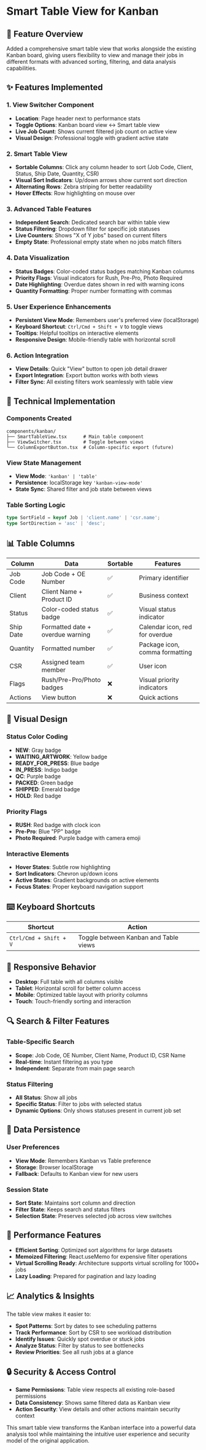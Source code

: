 # Smart Table View for Kanban

## 🎉 Feature Overview

Added a comprehensive smart table view that works alongside the existing Kanban board, giving users flexibility to view and manage their jobs in different formats with advanced sorting, filtering, and data analysis capabilities.

## ✨ Features Implemented

### 1. **View Switcher Component**
- **Location**: Page header next to performance stats
- **Toggle Options**: Kanban board view ↔ Smart table view
- **Live Job Count**: Shows current filtered job count on active view
- **Visual Design**: Professional toggle with gradient active state

### 2. **Smart Table View**
- **Sortable Columns**: Click any column header to sort (Job Code, Client, Status, Ship Date, Quantity, CSR)
- **Visual Sort Indicators**: Up/down arrows show current sort direction
- **Alternating Rows**: Zebra striping for better readability
- **Hover Effects**: Row highlighting on mouse over

### 3. **Advanced Table Features**
- **Independent Search**: Dedicated search bar within table view
- **Status Filtering**: Dropdown filter for specific job statuses
- **Live Counters**: Shows "X of Y jobs" based on current filters
- **Empty State**: Professional empty state when no jobs match filters

### 4. **Data Visualization**
- **Status Badges**: Color-coded status badges matching Kanban columns
- **Priority Flags**: Visual indicators for Rush, Pre-Pro, Photo Required
- **Date Highlighting**: Overdue dates shown in red with warning icons
- **Quantity Formatting**: Proper number formatting with commas

### 5. **User Experience Enhancements**
- **Persistent View Mode**: Remembers user's preferred view (localStorage)
- **Keyboard Shortcut**: `Ctrl/Cmd + Shift + V` to toggle views
- **Tooltips**: Helpful tooltips on interactive elements
- **Responsive Design**: Mobile-friendly table with horizontal scroll

### 6. **Action Integration**
- **View Details**: Quick "View" button to open job detail drawer
- **Export Integration**: Export button works with both views
- **Filter Sync**: All existing filters work seamlessly with table view

## 🔧 Technical Implementation

### Components Created
```
components/kanban/
├── SmartTableView.tsx      # Main table component
├── ViewSwitcher.tsx        # Toggle between views
└── ColumnExportButton.tsx  # Column-specific export (future)
```

### View State Management
- **View Mode**: `'kanban' | 'table'`
- **Persistence**: localStorage key `'kanban-view-mode'`
- **State Sync**: Shared filter and job state between views

### Table Sorting Logic
```typescript
type SortField = keyof Job | 'client.name' | 'csr.name';
type SortDirection = 'asc' | 'desc';
```

## 📊 Table Columns

| Column | Data | Sortable | Features |
|--------|------|----------|----------|
| Job Code | Job Code + OE Number | ✅ | Primary identifier |
| Client | Client Name + Product ID | ✅ | Business context |
| Status | Color-coded status badge | ✅ | Visual status indicator |
| Ship Date | Formatted date + overdue warning | ✅ | Calendar icon, red for overdue |
| Quantity | Formatted number | ✅ | Package icon, comma formatting |
| CSR | Assigned team member | ✅ | User icon |
| Flags | Rush/Pre-Pro/Photo badges | ❌ | Visual priority indicators |
| Actions | View button | ❌ | Quick actions |

## 🎨 Visual Design

### Status Color Coding
- **NEW**: Gray badge
- **WAITING_ARTWORK**: Yellow badge
- **READY_FOR_PRESS**: Blue badge
- **IN_PRESS**: Indigo badge
- **QC**: Purple badge
- **PACKED**: Green badge
- **SHIPPED**: Emerald badge
- **HOLD**: Red badge

### Priority Flags
- **RUSH**: Red badge with clock icon
- **Pre-Pro**: Blue "PP" badge
- **Photo Required**: Purple badge with camera emoji

### Interactive Elements
- **Hover States**: Subtle row highlighting
- **Sort Indicators**: Chevron up/down icons
- **Active States**: Gradient backgrounds on active elements
- **Focus States**: Proper keyboard navigation support

## ⌨️ Keyboard Shortcuts

| Shortcut | Action |
|----------|--------|
| `Ctrl/Cmd + Shift + V` | Toggle between Kanban and Table views |

## 📱 Responsive Behavior

- **Desktop**: Full table with all columns visible
- **Tablet**: Horizontal scroll for better column access
- **Mobile**: Optimized table layout with priority columns
- **Touch**: Touch-friendly sorting and interaction

## 🔍 Search & Filter Features

### Table-Specific Search
- **Scope**: Job Code, OE Number, Client Name, Product ID, CSR Name
- **Real-time**: Instant filtering as you type
- **Independent**: Separate from main page search

### Status Filtering
- **All Status**: Show all jobs
- **Specific Status**: Filter to jobs with selected status
- **Dynamic Options**: Only shows statuses present in current job set

## 💾 Data Persistence

### User Preferences
- **View Mode**: Remembers Kanban vs Table preference
- **Storage**: Browser localStorage
- **Fallback**: Defaults to Kanban view for new users

### Session State
- **Sort State**: Maintains sort column and direction
- **Filter State**: Keeps search and status filters
- **Selection State**: Preserves selected job across view switches

## 🚀 Performance Features

- **Efficient Sorting**: Optimized sort algorithms for large datasets
- **Memoized Filtering**: React.useMemo for expensive filter operations
- **Virtual Scrolling Ready**: Architecture supports virtual scrolling for 1000+ jobs
- **Lazy Loading**: Prepared for pagination and lazy loading

## 📈 Analytics & Insights

The table view makes it easier to:
- **Spot Patterns**: Sort by dates to see scheduling patterns
- **Track Performance**: Sort by CSR to see workload distribution  
- **Identify Issues**: Quickly spot overdue or stuck jobs
- **Analyze Status**: Filter by status to see bottlenecks
- **Review Priorities**: See all rush jobs at a glance

## 🔒 Security & Access Control

- **Same Permissions**: Table view respects all existing role-based permissions
- **Data Consistency**: Shows same filtered data as Kanban view
- **Action Security**: View details and other actions maintain security context

This smart table view transforms the Kanban interface into a powerful data analysis tool while maintaining the intuitive user experience and security model of the original application.